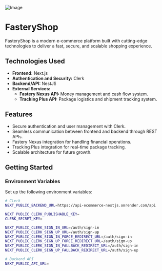 ![Image](https://github.com/user-attachments/assets/4e677eef-0481-4275-8af4-0cc0773db120)
# FasteryShop

FasteryShop is a modern e-commerce platform built with cutting-edge technologies to deliver a fast, secure, and scalable shopping experience.

## Technologies Used
- **Frontend:** Next.js
- **Authentication and Security:** Clerk
- **Backend/API:** NestJS
- **External Services:**
  - **Fastery Nexus API:** Money management and cash flow system.
  - **Tracking Plus API:** Package logistics and shipment tracking system.

## Features
- Secure authentication and user management with Clerk.
- Seamless communication between frontend and backend through REST APIs.
- Fastery Nexus integration for handling financial operations.
- Tracking Plus integration for real-time package tracking.
- Scalable architecture for future growth.

## Getting Started

### Environment Variables
Set up the following environment variables:

```bash
# Clerk
NEXT_PUBLIC_BACKEND_URL=https://api-ecommerce-nestjs.onrender.com/api

NEXT_PUBLIC_CLERK_PUBLISHABLE_KEY=
CLERK_SECRET_KEY=

NEXT_PUBLIC_CLERK_SIGN_IN_URL=/auth/sign-in
NEXT_PUBLIC_CLERK_SIGN_UP_URL=/auth/sign-up
NEXT_PUBLIC_CLERK_SIGN_IN_FORCE_REDIRECT_URL=/auth/sign-in
NEXT_PUBLIC_CLERK_SIGN_UP_FORCE_REDIRECT_URL=/auth/sign-up
NEXT_PUBLIC_CLERK_SIGN_IN_FALLBACK_REDIRECT_URL=/auth/sign-in
NEXT_PUBLIC_CLERK_SIGN_UP_FALLBACK_REDIRECT_URL=/auth/sign-up

# Backend API
NEXT_PUBLIC_API_URL=
